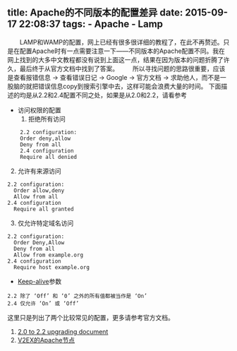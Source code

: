 title: Apache的不同版本的配置差异
date: 2015-09-17 22:08:37
tags:
    - Apache
    - Lamp
---
&emsp;&emsp;LAMP和WAMP的配置，网上已经有很多很详细的教程了，在此不再赘述。只是在配置Apache时有一点需要注意一下——不同版本的Apache配置不同。我在网上找到的大多中文教程都没有说到上面这一点，结果在因为版本的问题折腾了许久，最后终于从官方文档中找到了答案。
&emsp;&emsp;所以寻找问题的思路很重要，应该是查看报错信息 -> 查看错误日记 -> Google -> 官方文档 -> 求助他人，而不是一股脑的就把错误信息copy到搜索引擎中去，这样可能会浪费大量的时间。
下面描述的均是从2.2和2.4配置不同之处，如果是从2.0和2.2，请看参考
* 访问权限的配置
  1. 拒绝所有访问
```
    2.2 configuration:
    Order deny,allow
    Deny from all
    2.4 configuration
    Require all denied
```
  2. 允许有来源访问
  ```
  2.2 configuration:
    Order allow,deny
    Allow from all
2.4 configuration
    Require all granted
  ```
  3. 仅允许特定域名访问
  ```
  2.2 configuration:
    Order Deny,Allow
    Deny from all
    Allow from example.org
2.4 configuration
    Require host example.org
  ```
* [Keep-alive](https://en.wikipedia.org/wiki/Keepalive)参数
```
2.2 除了 ‘Off’ 和 ‘0’ 之外的所有值都被当作是 ‘On’
2.4 仅允许 ‘On’ 或 ‘Off’
```
这里只是列出了两个比较常见的配置，更多请参考官方文档。
1. [2.0 to 2.2 upgrading document](http://httpd.apache.org/docs/2.2/upgrading.html)
2. [V2EX的Apache节点](https://www.v2ex.com/go/apache)





